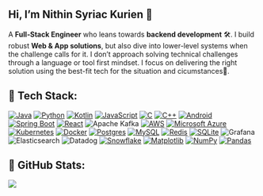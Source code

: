 ## Hi, I’m Nithin Syriac Kurien 👋
A <b>Full‑Stack Engineer</b> who leans towards <b>backend development</b> 🛠️. I build robust <b>Web & App solutions</b>, but also dive into lower-level systems when the challenge calls for it. I don’t approach solving technical challenges through a language or tool first mindset. I focus on delivering the right solution using the best-fit tech for the situation and cicumstances🚀.
<!--
**nithinskurien/nithinskurien** is a ✨ _special_ ✨ repository because its `README.md` (this file) appears on your GitHub profile.

Here are some ideas to get you started:

- 🔭 I’m currently working on ...
- 🌱 I’m currently learning ...
- 👯 I’m looking to collaborate on ...
- 🤔 I’m looking for help with ...
- 💬 Ask me about ...
- 📫 How to reach me: ...
- 😄 Pronouns: ...
- ⚡ Fun fact: ...
-->


## 🤖 Tech Stack:
[![Java](https://img.shields.io/badge/Java-%23ED8B00.svg?logo=openjdk&logoColor=white)](#) [![Python](https://img.shields.io/badge/Python-3776AB?logo=python&logoColor=fff)](#) [![Kotlin](https://img.shields.io/badge/Kotlin-%237F52FF.svg?logo=kotlin&logoColor=white)](#)	[![JavaScript](https://img.shields.io/badge/JavaScript-F7DF1E?logo=javascript&logoColor=000)](#) [![C](https://img.shields.io/badge/C-00599C?logo=c&logoColor=white)](#) [![C++](https://img.shields.io/badge/C++-%2300599C.svg?logo=c%2B%2B&logoColor=white)](#) [![Android](https://img.shields.io/badge/Android-3DDC84?logo=android&logoColor=white)](#) [![Spring Boot](https://img.shields.io/badge/Spring%20Boot-6DB33F?logo=springboot&logoColor=fff)](#)
[![React](https://img.shields.io/badge/React-%2320232a.svg?logo=react&logoColor=%2361DAFB)](#) ![Apache Kafka](https://img.shields.io/badge/Apache%20Kafka-000?logo=apachekafka&logoColor=%2361DAFB) [![AWS](https://custom-icon-badges.demolab.com/badge/AWS-%23FF9900.svg?logo=aws&logoColor=white)](#) [![Microsoft Azure](https://custom-icon-badges.demolab.com/badge/Microsoft%20Azure-0089D6?logo=msazure&logoColor=white)](#) [![Kubernetes](https://img.shields.io/badge/Kubernetes-326CE5?logo=kubernetes&logoColor=fff)](#) [![Docker](https://img.shields.io/badge/Docker-2496ED?logo=docker&logoColor=fff)](#) 	[![Postgres](https://img.shields.io/badge/Postgres-%23316192.svg?logo=postgresql&logoColor=white)](#) [![MySQL](https://img.shields.io/badge/MySQL-4479A1?logo=mysql&logoColor=fff)](#) [![Redis](https://img.shields.io/badge/Redis-%23DD0031.svg?logo=redis&logoColor=white)](#) [![SQLite](https://img.shields.io/badge/SQLite-%2307405e.svg?logo=sqlite&logoColor=white)](#) ![Grafana](https://img.shields.io/badge/grafana-%23F46800.svg?logo=grafana&logoColor=white) ![Elasticsearch](https://img.shields.io/badge/elasticsearch-%230377CC.svg?logo=elasticsearch&logoColor=white) ![Datadog](https://img.shields.io/badge/datadog-%23632CA6.svg?logo=datadog&logoColor=white) [![Snowflake](https://img.shields.io/badge/Snowflake-29B5E8?logo=snowflake&logoColor=fff)](#) [![Matplotlib](https://custom-icon-badges.demolab.com/badge/Matplotlib-71D291?logo=matplotlib&logoColor=fff)](#) [![NumPy](https://img.shields.io/badge/NumPy-4DABCF?logo=numpy&logoColor=fff)](#) [![Pandas](https://img.shields.io/badge/Pandas-150458?logo=pandas&logoColor=fff)](#) 


## :page_with_curl: GitHub Stats:
![](https://github-readme-stats.vercel.app/api/top-langs/?username=nithinskurien&theme=dark&hide_border=false&include_all_commits=true&count_private=true&layout=compact)

<!-- Proudly created with GPRM ( https://gprm.itsvg.in ) -->

<!-- Proudly created with GPRM ( https://gprm.itsvg.in ) -->
